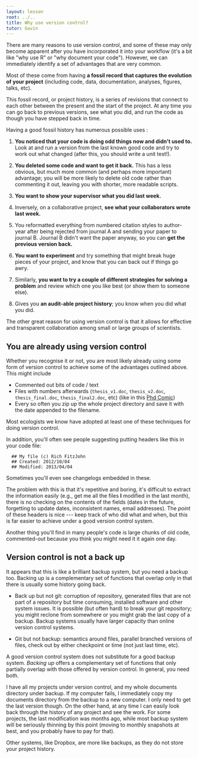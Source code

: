 ```yaml
---
layout: lesson
root: ../..
title: Why use version control?
tutor: Gavin
---
```


There are many reasons to use version control, and some of these may only become apparent after you have incorporated it into your workflow (it's a bit like "why use R" or "why document your code").  However, we can immediately  identify a set of advantages that are very common.

Most of these come from having **a fossil record that captures the evolution of your project** (including code, data, documentation, analyses, figures, talks, etc).

This fossil record, or project history, is a series of revisions that connect to each other between the present and the start of the project.  At any time you can go back to previous versions, see what you did, and run the code as though you have stepped back in time.

Having a good fossil history has numerous possible uses :

1. **You noticed that your code is doing odd things now and didn't used to.** Look at and run a version from the last known good code and try to work out what changed (after this, you should write a unit test!).

2. **You deleted some code and want to get it back.**  This has a less obvious, but much more common (and perhaps more important) advantage; you will be more likely to delete old code rather than commenting it out, leaving you with shorter, more readable scripts.

3. **You want to show your supervisor what you did last week.**

4. Inversely, on a collaborative project, **see what your collaborators wrote last week.**

5. You reformatted everything from numbered citation styles to author-year after being rejected from journal A and sending your paper to journal B.  Journal B didn't want the paper anyway, so you can **get the previous version back.**

6. **You want to experiment** and try something that might break huge pieces of your project, and know that you can back out if things go awry.

7. Similarly, **you want to try a couple of different strategies for solving a problem** and review which one you like best (or show them to someone else).

8. Gives you **an audit-able project history**; you know when you did what you did.

The other great reason for using version control is that it allows for effective and transparent collaboration among small or large groups of scientists.

## You are already using version control

Whether you recognise it or not, you are most likely already using some form of version control to achieve some of the advantages outlined above. This might include

* Commented out bits of code / text
* Files with numbers afterwards (`thesis_v1.doc`, `thesis_v2.doc`, `thesis_final.doc`, `thesis_final2.doc`, etc) (like in this [Phd Comic](http://www.phdcomics.com/comics/archive.php?comicid=1531))
* Every so often you zip up the whole project directory and save it with the date appended to the filename.

Most ecologists we know have adopted at least one of these techniques for doing version control.

In addition, you'll often see people suggesting putting headers like this in your code file:

```
  ## My file (c) Rich FitzJohn
  ## Created: 2012/10/04
  ## Modified: 2013/04/04
```

Sometimes you'll even see changelogs embedded in these.

The problem with this is that it's repetitive and boring, it's difficult to extract the information easily (e.g., get me all the files **I** modified in the last month), there is no checking on the contents of the fields (dates in the future, forgetting to update dates, inconsistent names, email addresses).  The *point* of these headers is nice --- keep track of who did what and when, but this is far easier to achieve under a good version control system.

Another thing you'll find in many people's code is large chunks of old code, commented-out because you think you might need it it again one day.

## Version control is not a back up

It appears that this is like a brilliant backup system, but you need a
backup too.  Backing up is a complementary set of functions that
overlap only in that there is usually some history going back.

* Back up but not git: corruption of repository, generated files that are not part of a repository but time consuming, installed software and other system issues.  It is possible (but often hard) to break your git repository; you might reclone from somewhere or you might grab the last copy of a backup.  Backup systems usually have larger capacity than online version control systems.

* Git but not backup: semantics around files, parallel branched versions of files, check out by either checkpoint or time (not just last time, etc).

A good version control system does not substitute for a good backup system. *Backing up* offers a complementary set of functions that only partially overlap with those offered by version control. In general, you need both.

I have all my projects under version control, and my whole documents directory under backup.  If my computer fails, I immediately copy my documents directory from the backup to a new computer.  I only need to get the last version though.  On the other hand, at any time I can easily look back through the history of any project and see the work.  For some projects, the last modification was months ago, while most backup system will be seriously thinning by this point (moving to monthly snapshots at best, and you probably have to pay for that).

Other systems, like Dropbox, are more like backups, as they do not store your project history.
